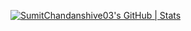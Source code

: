 [![SumitChandanshive03's GitHub | Stats](https://stats.quine.sh/SumitChandanshive03/github?theme=dark)](https://quine.sh?utm_source=widgets&utm_campaign=SumitChandanshive03)
